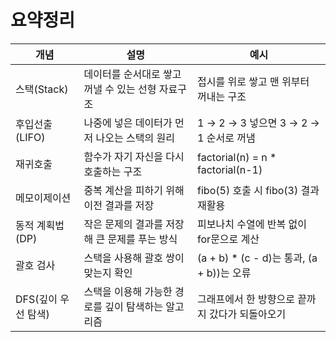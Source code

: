 # 요약정리

| 개념                  | 설명                                                   | 예시                                                         |
|-----------------------|--------------------------------------------------------|--------------------------------------------------------------|
| 스택(Stack)           | 데이터를 순서대로 쌓고 꺼낼 수 있는 선형 자료구조       | 접시를 위로 쌓고 맨 위부터 꺼내는 구조                       |
| 후입선출(LIFO)        | 나중에 넣은 데이터가 먼저 나오는 스택의 원리            | 1 → 2 → 3 넣으면 3 → 2 → 1 순서로 꺼냄                      |
| 재귀호출              | 함수가 자기 자신을 다시 호출하는 구조                   | factorial(n) = n * factorial(n-1)                           |
| 메모이제이션          | 중복 계산을 피하기 위해 이전 결과를 저장                | fibo(5) 호출 시 fibo(3) 결과 재활용                         |
| 동적 계획법(DP)       | 작은 문제의 결과를 저장해 큰 문제를 푸는 방식            | 피보나치 수열에 반복 없이 for문으로 계산                     |
| 괄호 검사             | 스택을 사용해 괄호 쌍이 맞는지 확인                      | (a + b) * (c - d)는 통과, (a + b))는 오류                    |
| DFS(깊이 우선 탐색)   | 스택을 이용해 가능한 경로를 깊이 탐색하는 알고리즘       | 그래프에서 한 방향으로 끝까지 갔다가 되돌아오기              |
